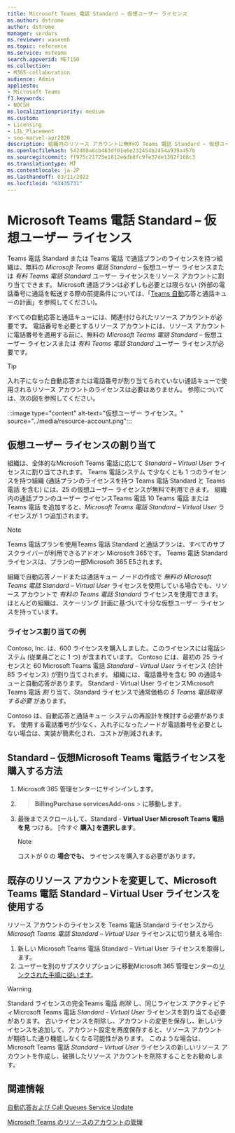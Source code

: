 ```yaml
---
title: Microsoft Teams 電話 Standard – 仮想ユーザー ライセンス
ms.author: dstrome
author: dstrome
manager: serdars
ms.reviewer: waseemh
ms.topic: reference
ms.service: msteams
search.appverid: MET150
ms.collection:
- M365-collaboration
audience: Admin
appliesto:
- Microsoft Teams
f1.keywords:
- NOCSH
ms.localizationpriority: medium
ms.custom:
- Licensing
- LIL_Placement
- seo-marvel-apr2020
description: 組織内のリソース アカウントに無料の Teams 電話 Standard – 仮想ユーザー ライセンスまたは有料 Teams 電話 Standard ユーザー ライセンスを割り当てる方法について説明します。
ms.openlocfilehash: 542d80a8cb463df01e6e232454b2454a939a457b
ms.sourcegitcommit: ff975c21725e1812e6db8fc9fe37de1362f168c3
ms.translationtype: MT
ms.contentlocale: ja-JP
ms.lasthandoff: 03/11/2022
ms.locfileid: "63435731"
---
```

# <a name="microsoft-teams-phone-standard--virtual-user-licenses"></a>Microsoft Teams 電話 Standard – 仮想ユーザー ライセンス

Teams 電話 Standard または Teams 電話 で通話プランのライセンスを持つ組織は、無料の *Microsoft Teams 電話 Standard –* 仮想ユーザー ライセンスまたは *有料 Teams 電話 Standard* ユーザー ライセンスをリソース アカウントに割り当てできます。 Microsoft 通話プランは必ずしも必要とは限らない (外部の電話番号に通話を転送する際の前提条件については、「[Teams 自動](../plan-auto-attendant-call-queue.md#prerequisites)応答と通話キューの計画」を参照してください)。

すべての自動応答と通話キューには、関連付けられたリソース アカウントが必要です。 電話番号を必要とするリソース アカウントには、リソース アカウントに電話番号を適用する前に、無料の *Microsoft Teams 電話 Standard –* 仮想ユーザー ライセンスまたは *有料 Teams 電話 Standard* ユーザー ライセンスが必要です。

> [!TIP]
> 入れ子になった自動応答または電話番号が割り当てられていない通話キューで使用されるリソース アカウントのライセンスは必要はありません。 参照については、次の図を参照してください。

:::image type="content" alt-text="仮想ユーザー ライセンス。" source="../media/resource-account.png":::

## <a name="virtual-user-license-allocation"></a>仮想ユーザー ライセンスの割り当て

組織は、全体的なMicrosoft Teams 電話に応じて *Standard – Virtual User* ライセンスに割り当てされます。 Teams 電話システム で少なくとも 1 つのライセンスを持つ組織 (通話プランのライセンスを持つ Teams 電話 Standard と Teams 電話 を含む) には、25 の仮想ユーザー ライセンスが無料で利用できます。 組織内の通話プランのユーザー ライセンスTeams 電話 10 Teams 電話 または Teams 電話 を追加すると、*Microsoft Teams 電話 Standard – Virtual User* ライセンスが 1 つ追加されます。

> [!NOTE]
> Teams 電話プランを使用Teams 電話 Standard と通話プランは、すべてのサブスクライバーが利用できるアドオン Microsoft 365です。 Teams 電話 Standard ライセンスは、プランの一部Microsoft 365 E5されます。

組織で自動応答ノードまたは通話キュー ノードの作成で *無料の Microsoft Teams 電話 Standard – Virtual User* ライセンスを使用している場合でも、リソース アカウントで *有料の Teams 電話 Standard* ライセンスを使用できます。 ほとんどの組織は、スケーリング 計画に基づいて十分な仮想ユーザー ライセンスを持っています。

### <a name="license-allocation-example"></a>ライセンス割り当ての例

Contoso, Inc. は、600 ライセンスを購入しました。このライセンスには電話システム (従業員ごとに 1 つ) が含まれています。 Contoso には、最初の 25 ライセンスと 60 Microsoft Teams 電話 *Standard – Virtual User* ライセンス (合計 85 ライセンス) が割り当てされます。 組織には、電話番号を含む 90 の通話キューと自動応答があります。 Standard - Virtual User ライセンスMicrosoft Teams 電話 *割* り当て、Standard ライセンスで通常価格の *5 Teams 電話取得する必要* があります。

Contoso は、自動応答と通話キュー システムの再設計を検討する必要があります。 使用する電話番号が少なく、入れ子になったノードが電話番号を必要としない場合は、実装が簡素化され、コストが削減されます。

## <a name="how-to-buy-microsoft-teams-phone-standard--virtual-user-licenses"></a>Standard – 仮想Microsoft Teams 電話ライセンスを購入する方法

1. Microsoft 365 管理センターにサインインします。
2.  > **BillingPurchase servicesAdd-ons** >  **に移動します**。
3. 最後までスクロールして、Standard - **Virtual User Microsoft Teams 電話を見** つける。 [今すぐ **購入] を選択します**。

   > [!NOTE]
   > コストが 0 の **場合でも、** ライセンスを購入する必要があります。

## <a name="change-an-existing-resource-account-to-use-a-microsoft-teams-phone-standard--virtual-user-license"></a>既存のリソース アカウントを変更して、Microsoft Teams 電話 Standard – Virtual User ライセンスを使用する

リソース アカウントのライセンスを Teams 電話 Standard ライセンスから *Microsoft Teams 電話 Standard* *– Virtual User* ライセンスに切り替える場合:

1. 新しい Microsoft Teams 電話 Standard – Virtual User ライセンスを取得します。
2. ユーザーを別のサブスクリプションに移動Microsoft 365 管理センターの[リンクされた手順に従います](/microsoft-365/admin/manage/assign-licenses-to-users#move-users-to-a-different-subscription)。

> [!WARNING]
> Standard ライセンスの完全Teams 電話 *削除* し、同じライセンス アクティビティMicrosoft Teams 電話 *Standard - Virtual User* ライセンスを割り当てる必要があります。 古いライセンスを削除し、アカウントの変更を保存し、新しいライセンスを追加して、アカウント設定を再度保存すると、リソース アカウントが期待した通り機能しなくなる可能性があります。 このような場合は、Microsoft Teams 電話 *Standard – Virtual User* ライセンスの新しいリソース アカウントを作成し、破損したリソース アカウントを削除することをお勧めします。

## <a name="related-information"></a>関連情報

[自動応答および Call Queues Service Update](https://techcommunity.microsoft.com/t5/Microsoft-Teams-Blog/Auto-Attendant-and-Call-Queues-Service-Update/ba-p/564521)

[Microsoft Teams のリソースのアカウントの管理](../manage-resource-accounts.md)

